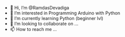 - 👋 Hi, I’m @RamdasDevadiga
- 👀 I’m interested in Programming Arduino with Python
- 🌱 I’m currently learning Python (beginner lvl)
- 💞️ I’m looking to collaborate on ...
- 📫 How to reach me ...

<!---
RamdasDevadiga/RamdasDevadiga is a ✨ special ✨ repository because its `README.md` (this file) appears on your GitHub profile.
You can click the Preview link to take a look at your changes.
--->
